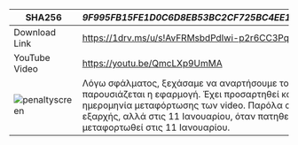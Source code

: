 

|SHA256| *9F995FB15FE1D0C6D8EB53BC2CF725BC4EE1F6F374467D8C4BA4D223A1BD4FF7*|
| --- | --- |
|Download Link| https://1drv.ms/u/s!AvFRMsbdPdIwi-p2r6CC3PqX0w3xrw?e=3591Np |
|YouTube Video| https://youtu.be/QmcLXp9UmMA |
|![penaltyscreen](https://user-images.githubusercontent.com/90507902/148942569-12022bd2-6a7b-43a3-b4e0-7f7ef6250618.png)| Λόγω σφάλματος, ξεχάσαμε να αναρτήσουμε το link για το YouTube βίντεο, στο οποίο παρουσιάζεται η εφαρμογή. Έχει προσαρτηθεί και screenshot στο οποίο φαίνεται η ημερομηνία μεταφόρτωσης των video. Παρόλα αυτά, επειδή δεν είχε γίνε δημόσιο εξαρχής, αλλά στις 11 Ιανουαρίου, όταν πατηθεί ο σύνδεσμος φαίνεται πως έχει μεταφορτωθεί στις 11 Ιανουαρίου.|
